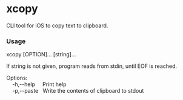 # xcopy

CLI tool for iOS to copy text to clipboard.

### Usage
xcopy \[OPTION\]... \[string\]...

If string is not given, program reads from stdin, until EOF is reached.

Options:\
&nbsp; &nbsp; -h,--help&nbsp; &nbsp; &nbsp;Print help\
&nbsp; &nbsp; -p,--paste&nbsp; &nbsp;Write the contents of clipboard to stdout
